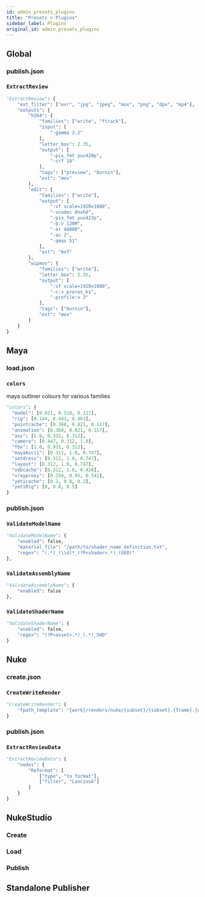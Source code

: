 ```yaml
---
id: admin_presets_plugins
title: "Presets > Plugins"
sidebar_label: Plugins
original_id: admin_presets_plugins
---
```


## Global ###

### publish.json ###

### `ExtractReview` ###

```python
"ExtractReview": {
    "ext_filter": ["exr", "jpg", "jpeg", "mov", "png", "dpx", "mp4"],
    "outputs": {
        "h264": {
            "families": ["write", "ftrack"],
            "input": [
                "-gamma 2.2"
            ],
            "letter_box": 2.35,
            "output": [
                "-pix_fmt yuv420p",
                "-crf 18"
            ],
            "tags": ["preview", "burnin"],
            "ext": "mov"
        },
        "edit": {
            "families": ["write"],
            "output": [
                "-vf scale=1920x1080",
                "-vcodec dnxhd",
                "-pix_fmt yuv422p",
                "-b:v 120M",
                "-ar 48000",
                "-ac 2",
                "-qmax 51"
            ],
            "ext": "mxf"
        },
        "wipmov": {
            "families": ["write"],
            "letter_box": 2.35,
            "output": [
                "-vf scale=1920x1080",
                "-c:v prores_ks",
                "-profile:v 3"
            ],
            "tags": ["burnin"],
            "ext": "mov"
        }
    }
}
```


## Maya ##

### load.json ###

### `colors` ###

maya outliner colours for various families

```python
"colors": {
  "model": [0.821, 0.518, 0.117],
  "rig": [0.144, 0.443, 0.463],
  "pointcache": [0.368, 0.821, 0.117],
  "animation": [0.368, 0.821, 0.117],
  "ass": [1.0, 0.332, 0.312],
  "camera": [0.447, 0.312, 1.0],
  "fbx": [1.0, 0.931, 0.312],
  "mayaAscii": [0.312, 1.0, 0.747],
  "setdress": [0.312, 1.0, 0.747],
  "layout": [0.312, 1.0, 0.747],
  "vdbcache": [0.312, 1.0, 0.428],
  "vrayproxy": [0.258, 0.95, 0.541],
  "yeticache": [0.2, 0.8, 0.3],
  "yetiRig": [0, 0.8, 0.5]
}
```

### publish.json ###

### `ValidateModelName` ###

```python
"ValidateModelName": {
    "enabled": false,
    "material_file": "/path/to/shader_name_definition.txt",
    "regex": "(.*)_(\\d)*_(?P<shader>.*)_(GEO)"
},
```

### `ValidateAssemblyName` ###

```python
"ValidateAssemblyName": {
    "enabled": false
},
```

### `ValidateShaderName` ###

```python
"ValidateShaderName": {
    "enabled": false,
    "regex": "(?P<asset>.*)_(.*)_SHD"
}
```

## Nuke ##

### create.json ###

### `CreateWriteRender` ###

```python
"CreateWriteRender": {
    "fpath_template": "{work}/renders/nuke/{subset}/{subset}.{frame}.{ext}"
}
```


### publish.json ###

### `ExtractReviewData` ###

```python
"ExtractReviewData": {
    "nodes": {
        "Reformat": [
            ["type", "to format"],
            ["filter", "Lanczos6"]
        ]
    }
}
```


## NukeStudio ##

### Create ###

### Load ###

### Publish ###

## Standalone Publisher ##
